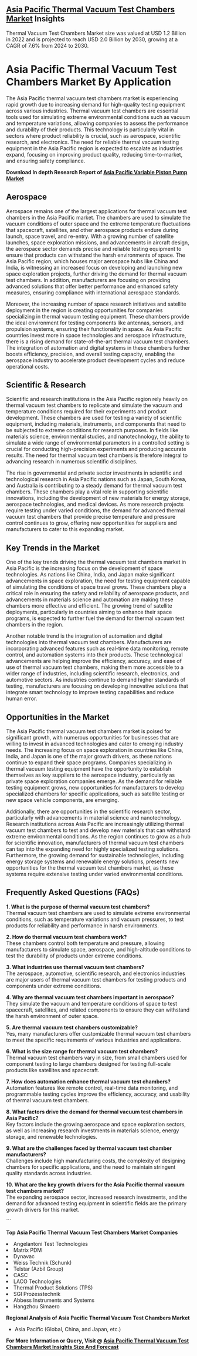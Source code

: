 <h2><a href="https://www.verifiedmarketreports.com/download-sample/?rid=260150&amp;utm_source=Github-Feb&amp;utm_medium=225" target="_blank">Asia Pacific Thermal Vacuum Test Chambers Market</a> Insights</h2><p>Thermal Vacuum Test Chambers Market size was valued at USD 1.2 Billion in 2022 and is projected to reach USD 2.0 Billion by 2030, growing at a CAGR of 7.6% from 2024 to 2030.</p><p><h1>Asia Pacific Thermal Vacuum Test Chambers Market By Application</h1> <p>The Asia Pacific thermal vacuum test chambers market is experiencing rapid growth due to increasing demand for high-quality testing equipment across various industries. Thermal vacuum test chambers are essential tools used for simulating extreme environmental conditions such as vacuum and temperature variations, allowing companies to assess the performance and durability of their products. This technology is particularly vital in sectors where product reliability is crucial, such as aerospace, scientific research, and electronics. The need for reliable thermal vacuum testing equipment in the Asia Pacific region is expected to escalate as industries expand, focusing on improving product quality, reducing time-to-market, and ensuring safety compliance. <strong><p><strong>Download In depth Research Report of <a href="https://www.verifiedmarketreports.com/download-sample/?rid=236118&amp;utm_source=Pulse-Dec&amp;utm_medium=225" target="_blank">Asia Pacific Variable Piston Pump Market</a></strong></p></strong></p> <h2>Aerospace</h2> <p>Aerospace remains one of the largest applications for thermal vacuum test chambers in the Asia Pacific market. The chambers are used to simulate the vacuum conditions of outer space and the extreme temperature fluctuations that spacecraft, satellites, and other aerospace products endure during launch, space travel, and re-entry. With a growing number of satellite launches, space exploration missions, and advancements in aircraft design, the aerospace sector demands precise and reliable testing equipment to ensure that products can withstand the harsh environments of space. The Asia Pacific region, which houses major aerospace hubs like China and India, is witnessing an increased focus on developing and launching new space exploration projects, further driving the demand for thermal vacuum test chambers. In addition, manufacturers are focusing on providing advanced solutions that offer better performance and enhanced safety measures, ensuring compliance with international aerospace standards.</p> <p>Moreover, the increasing number of space research initiatives and satellite deployment in the region is creating opportunities for companies specializing in thermal vacuum testing equipment. These chambers provide the ideal environment for testing components like antennas, sensors, and propulsion systems, ensuring their functionality in space. As Asia Pacific countries invest more in space technologies and aerospace infrastructure, there is a rising demand for state-of-the-art thermal vacuum test chambers. The integration of automation and digital systems in these chambers further boosts efficiency, precision, and overall testing capacity, enabling the aerospace industry to accelerate product development cycles and reduce operational costs.</p> <h2>Scientific & Research</h2> <p>Scientific and research institutions in the Asia Pacific region rely heavily on thermal vacuum test chambers to replicate and simulate the vacuum and temperature conditions required for their experiments and product development. These chambers are used for testing a variety of scientific equipment, including materials, instruments, and components that need to be subjected to extreme conditions for research purposes. In fields like materials science, environmental studies, and nanotechnology, the ability to simulate a wide range of environmental parameters in a controlled setting is crucial for conducting high-precision experiments and producing accurate results. The need for thermal vacuum test chambers is therefore integral to advancing research in numerous scientific disciplines.</p> <p>The rise in governmental and private sector investments in scientific and technological research in Asia Pacific nations such as Japan, South Korea, and Australia is contributing to a steady demand for thermal vacuum test chambers. These chambers play a vital role in supporting scientific innovations, including the development of new materials for energy storage, aerospace technologies, and medical devices. As more research projects require testing under varied conditions, the demand for advanced thermal vacuum test chambers that provide precise temperature and pressure control continues to grow, offering new opportunities for suppliers and manufacturers to cater to this expanding market.</p> <h2>Key Trends in the Market</h2> <p>One of the key trends driving the thermal vacuum test chambers market in Asia Pacific is the increasing focus on the development of space technologies. As nations like China, India, and Japan make significant advancements in space exploration, the need for testing equipment capable of simulating the conditions of space travel grows. These chambers play a critical role in ensuring the safety and reliability of aerospace products, and advancements in materials science and automation are making these chambers more effective and efficient. The growing trend of satellite deployments, particularly in countries aiming to enhance their space programs, is expected to further fuel the demand for thermal vacuum test chambers in the region.</p> <p>Another notable trend is the integration of automation and digital technologies into thermal vacuum test chambers. Manufacturers are incorporating advanced features such as real-time data monitoring, remote control, and automation systems into their products. These technological advancements are helping improve the efficiency, accuracy, and ease of use of thermal vacuum test chambers, making them more accessible to a wider range of industries, including scientific research, electronics, and automotive sectors. As industries continue to demand higher standards of testing, manufacturers are focusing on developing innovative solutions that integrate smart technology to improve testing capabilities and reduce human error.</p> <h2>Opportunities in the Market</h2> <p>The Asia Pacific thermal vacuum test chambers market is poised for significant growth, with numerous opportunities for businesses that are willing to invest in advanced technologies and cater to emerging industry needs. The increasing focus on space exploration in countries like China, India, and Japan is one of the major growth drivers, as these nations continue to expand their space programs. Companies specializing in thermal vacuum testing equipment have the opportunity to establish themselves as key suppliers to the aerospace industry, particularly as private space exploration companies emerge. As the demand for reliable testing equipment grows, new opportunities for manufacturers to develop specialized chambers for specific applications, such as satellite testing or new space vehicle components, are emerging.</p> <p>Additionally, there are opportunities in the scientific research sector, particularly with advancements in material science and nanotechnology. Research institutions across Asia Pacific are increasingly utilizing thermal vacuum test chambers to test and develop new materials that can withstand extreme environmental conditions. As the region continues to grow as a hub for scientific innovation, manufacturers of thermal vacuum test chambers can tap into the expanding need for highly specialized testing solutions. Furthermore, the growing demand for sustainable technologies, including energy storage systems and renewable energy solutions, presents new opportunities for the thermal vacuum test chambers market, as these systems require extensive testing under varied environmental conditions.</p> <h2>Frequently Asked Questions (FAQs)</h2> <p><strong>1. What is the purpose of thermal vacuum test chambers?</strong><br>Thermal vacuum test chambers are used to simulate extreme environmental conditions, such as temperature variations and vacuum pressures, to test products for reliability and performance in harsh environments.</p> <p><strong>2. How do thermal vacuum test chambers work?</strong><br>These chambers control both temperature and pressure, allowing manufacturers to simulate space, aerospace, and high-altitude conditions to test the durability of products under extreme conditions.</p> <p><strong>3. What industries use thermal vacuum test chambers?</strong><br>The aerospace, automotive, scientific research, and electronics industries are major users of thermal vacuum test chambers for testing products and components under extreme conditions.</p> <p><strong>4. Why are thermal vacuum test chambers important in aerospace?</strong><br>They simulate the vacuum and temperature conditions of space to test spacecraft, satellites, and related components to ensure they can withstand the harsh environment of outer space.</p> <p><strong>5. Are thermal vacuum test chambers customizable?</strong><br>Yes, many manufacturers offer customizable thermal vacuum test chambers to meet the specific requirements of various industries and applications.</p> <p><strong>6. What is the size range for thermal vacuum test chambers?</strong><br>Thermal vacuum test chambers vary in size, from small chambers used for component testing to large chambers designed for testing full-scale products like satellites and spacecraft.</p> <p><strong>7. How does automation enhance thermal vacuum test chambers?</strong><br>Automation features like remote control, real-time data monitoring, and programmable testing cycles improve the efficiency, accuracy, and usability of thermal vacuum test chambers.</p> <p><strong>8. What factors drive the demand for thermal vacuum test chambers in Asia Pacific?</strong><br>Key factors include the growing aerospace and space exploration sectors, as well as increasing research investments in materials science, energy storage, and renewable technologies.</p> <p><strong>9. What are the challenges faced by thermal vacuum test chamber manufacturers?</strong><br>Challenges include high manufacturing costs, the complexity of designing chambers for specific applications, and the need to maintain stringent quality standards across industries.</p> <p><strong>10. What are the key growth drivers for the Asia Pacific thermal vacuum test chambers market?</strong><br>The expanding aerospace sector, increased research investments, and the demand for advanced testing equipment in scientific fields are the primary growth drivers for this market.</p> ```</p><p><strong>Top Asia Pacific Thermal Vacuum Test Chambers Market Companies</strong></p><div data-test-id=""><p><li>Angelantoni Test Technologies</li><li> Matrix PDM</li><li> Dynavac</li><li> Weiss Technik (Schunk)</li><li> Telstar (Azbil Group)</li><li> CASC</li><li> LACO Technologies</li><li> Thermal Product Solutions (TPS)</li><li> SGI Prozesstechnik</li><li> Abbess Instruments and Systems</li><li> Hangzhou Simaero</li></p><div><strong>Regional Analysis of&nbsp;Asia Pacific Thermal Vacuum Test Chambers Market</strong></div><ul><li dir="ltr"><p dir="ltr">Asia Pacific (Global, China, and Japan, etc.)</p></li></ul><p><strong>For More Information or Query, Visit @&nbsp;</strong><strong><a href="https://www.verifiedmarketreports.com/product/thermal-vacuum-test-chambers-market/?utm_source=Github-Feb&amp;utm_medium=225" target="_blank">Asia Pacific Thermal Vacuum Test Chambers Market Insights Size And Forecast</a></strong></p></div><h2>&nbsp;</h2><div data-test-id="">&nbsp;</div>
